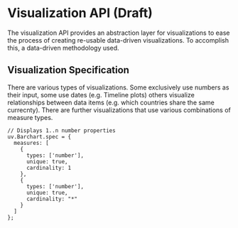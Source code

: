 Visualization API (Draft)
================================================================================

The visualization API provides an abstraction layer for visualizations to ease
the process of creating re-usable data-driven visualizations. 
To accomplish this, a data-driven methodology used. 


Visualization Specification
--------------------------------------------------------------------------------

There are various types of visualizations. Some exclusively use numbers as their input, some use dates (e.g. Timeline plots)
others visualize relationships between data items (e.g. which countries share the same currecnty). 
There are further visualizations that use various combinations of measure types.


    // Displays 1..n number properties
    uv.Barchart.spec = {
      measures: [
        {
          types: ['number'],
          unique: true,
          cardinality: 1      
        },
        {
          types: ['number'],
          unique: true,
          cardinality: "*"
        }
      ]
    };